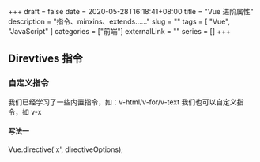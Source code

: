 +++ 
draft = false
date = 2020-05-28T16:18:41+08:00
title = "Vue 进阶属性"
description = "指令、minxins、extends……"
slug = "" 
tags = [
  "Vue", "JavaScript"
]
categories = ["前端"]
externalLink = ""
series = []
+++

## Direvtives 指令

### 自定义指令

我们已经学习了一些内置指令，如：v-html/v-for/v-text
我们也可以自定义指令，如 v-x

#### 写法一

Vue.directive('x', directiveOptions);
